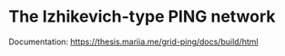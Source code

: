 # The Izhikevich-type PING network

Documentation: https://thesis.mariia.me/grid-ping/docs/build/html 
